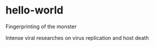 # hello-world

Fingerprinting of the monster

Intense viral researches on virus replication and host death
